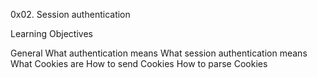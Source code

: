 0x02. Session authentication

Learning Objectives

General
What authentication means
What session authentication means
What Cookies are
How to send Cookies
How to parse Cookies
